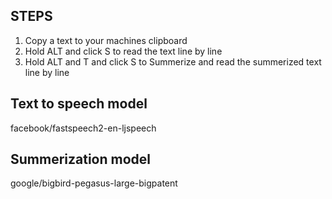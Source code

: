 ## STEPS
1. Copy a text to your machines clipboard
2. Hold ALT and click S to read the text line by line
3. Hold ALT and T and click S to Summerize and read the summerized text line by line

## Text to speech model
facebook/fastspeech2-en-ljspeech

## Summerization model
google/bigbird-pegasus-large-bigpatent
